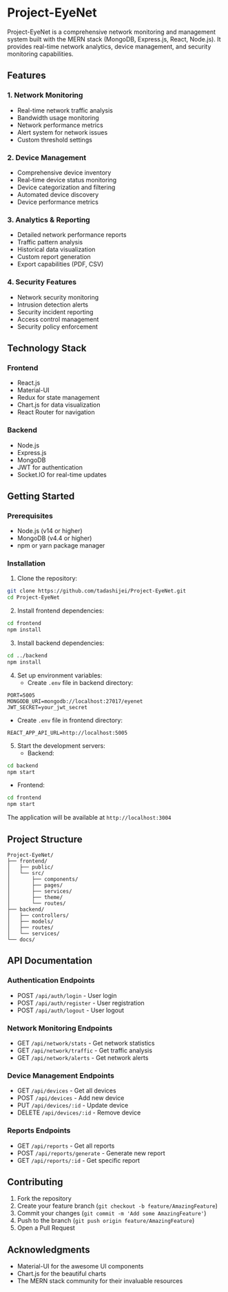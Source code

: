 # Project-EyeNet

Project-EyeNet is a comprehensive network monitoring and management system built with the MERN stack (MongoDB, Express.js, React, Node.js). It provides real-time network analytics, device management, and security monitoring capabilities.

## Features

### 1. Network Monitoring
- Real-time network traffic analysis
- Bandwidth usage monitoring
- Network performance metrics
- Alert system for network issues
- Custom threshold settings

### 2. Device Management
- Comprehensive device inventory
- Real-time device status monitoring
- Device categorization and filtering
- Automated device discovery
- Device performance metrics

### 3. Analytics & Reporting
- Detailed network performance reports
- Traffic pattern analysis
- Historical data visualization
- Custom report generation
- Export capabilities (PDF, CSV)

### 4. Security Features
- Network security monitoring
- Intrusion detection alerts
- Security incident reporting
- Access control management
- Security policy enforcement

## Technology Stack

### Frontend
- React.js
- Material-UI
- Redux for state management
- Chart.js for data visualization
- React Router for navigation

### Backend
- Node.js
- Express.js
- MongoDB
- JWT for authentication
- Socket.IO for real-time updates

## Getting Started

### Prerequisites
- Node.js (v14 or higher)
- MongoDB (v4.4 or higher)
- npm or yarn package manager

### Installation

1. Clone the repository:
```bash
git clone https://github.com/tadashijei/Project-EyeNet.git
cd Project-EyeNet
```

2. Install frontend dependencies:
```bash
cd frontend
npm install
```

3. Install backend dependencies:
```bash
cd ../backend
npm install
```

4. Set up environment variables:
   - Create `.env` file in backend directory:
```env
PORT=5005
MONGODB_URI=mongodb://localhost:27017/eyenet
JWT_SECRET=your_jwt_secret
```
   - Create `.env` file in frontend directory:
```env
REACT_APP_API_URL=http://localhost:5005
```

5. Start the development servers:
   - Backend:
```bash
cd backend
npm start
```
   - Frontend:
```bash
cd frontend
npm start
```

The application will be available at `http://localhost:3004`

## Project Structure

```
Project-EyeNet/
├── frontend/
│   ├── public/
│   └── src/
│       ├── components/
│       ├── pages/
│       ├── services/
│       ├── theme/
│       └── routes/
├── backend/
│   ├── controllers/
│   ├── models/
│   ├── routes/
│   └── services/
└── docs/
```

## API Documentation

### Authentication Endpoints
- POST `/api/auth/login` - User login
- POST `/api/auth/register` - User registration
- POST `/api/auth/logout` - User logout

### Network Monitoring Endpoints
- GET `/api/network/stats` - Get network statistics
- GET `/api/network/traffic` - Get traffic analysis
- GET `/api/network/alerts` - Get network alerts

### Device Management Endpoints
- GET `/api/devices` - Get all devices
- POST `/api/devices` - Add new device
- PUT `/api/devices/:id` - Update device
- DELETE `/api/devices/:id` - Remove device

### Reports Endpoints
- GET `/api/reports` - Get all reports
- POST `/api/reports/generate` - Generate new report
- GET `/api/reports/:id` - Get specific report

## Contributing

1. Fork the repository
2. Create your feature branch (`git checkout -b feature/AmazingFeature`)
3. Commit your changes (`git commit -m 'Add some AmazingFeature'`)
4. Push to the branch (`git push origin feature/AmazingFeature`)
5. Open a Pull Request

## Acknowledgments

- Material-UI for the awesome UI components
- Chart.js for the beautiful charts
- The MERN stack community for their invaluable resources
